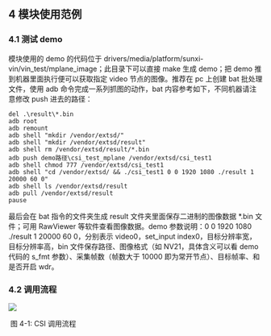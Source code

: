 ## 4 模块使用范例

### 4.1 测试 demo

模块使用的 demo 的代码位于 drivers/media/platform/sunxi-vin/vin_test/mplane_image；此目录下可以直接 make 生成 demo；把 demo 推到机器里面执行便可以获取指定 video 节点的图像。推荐在 pc 上创建 bat 批处理文件，使用 adb 命令完成一系列抓图的动作，bat 内容参考如下，不同机器请注意修改 push 进去的路径：

```
del .\result\*.bin
adb root
adb remount
adb shell "mkdir /vendor/extsd/"
adb shell "mkdir /vendor/extsd/result"
adb shell rm /vendor/extsd/result/*.bin
adb push demo路径\csi_test_mplane /vendor/extsd/csi_test1
adb shell chmod 777 /vendor/extsd/csi_test1
adb shell "cd /vendor/extsd/ && ./csi_test1 0 0 1920 1080 ./result 1 20000 60 0"
adb shell ls /vendor/extsd/result
adb pull /vendor/extsd/result
pause
```

最后会在 bat 指令的文件夹生成 result 文件夹里面保存二进制的图像数据 *.bin 文件；可用 RawViewer 等软件查看图像数据。demo 参数说明：0 0 1920 1080 ./result 1 20000 60 0，分别表示 video0，set_input index0，目标分辨率宽，目标分辨率高，bin 文件保存路径、图像格式（如 NV21，具体含义可以看 demo 代码的 s_fmt 参数）、采集帧数（帧数大于 10000 即为常开节点）、目标帧率、和是否开启 wdr。



### 4.2 调用流程

![](https://photos.100ask.net/Tina-Sdk/LinuxMIPICSIDevelopmentGuide_005.png)

​														  		图 4-1: CSI 调用流程	